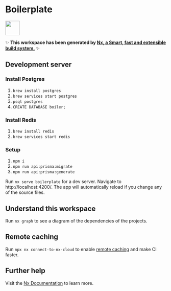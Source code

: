 # Boilerplate

<a alt="Nx logo" href="https://nx.dev" target="_blank" rel="noreferrer"><img src="https://raw.githubusercontent.com/nrwl/nx/master/images/nx-logo.png" width="45"></a>

✨ **This workspace has been generated by [Nx, a Smart, fast and extensible build system.](https://nx.dev)** ✨

## Development server

### Install Postgres
1. `brew install postgres`
2. `brew services start postgres`
3. `psql postgres`
4. `CREATE DATABASE boiler;`

### Install Redis
1. `brew install redis`
2. `brew services start redis`

### Setup
1. `npm i`
2. `npm run api:prisma:migrate`
3. `npm run api:prisma:generate`

Run `nx serve boilerplate` for a dev server. Navigate to http://localhost:4200/. The app will automatically reload if you change any of the source files.

## Understand this workspace

Run `nx graph` to see a diagram of the dependencies of the projects.

## Remote caching

Run `npx nx connect-to-nx-cloud` to enable [remote caching](https://nx.app) and make CI faster.

## Further help

Visit the [Nx Documentation](https://nx.dev) to learn more.
